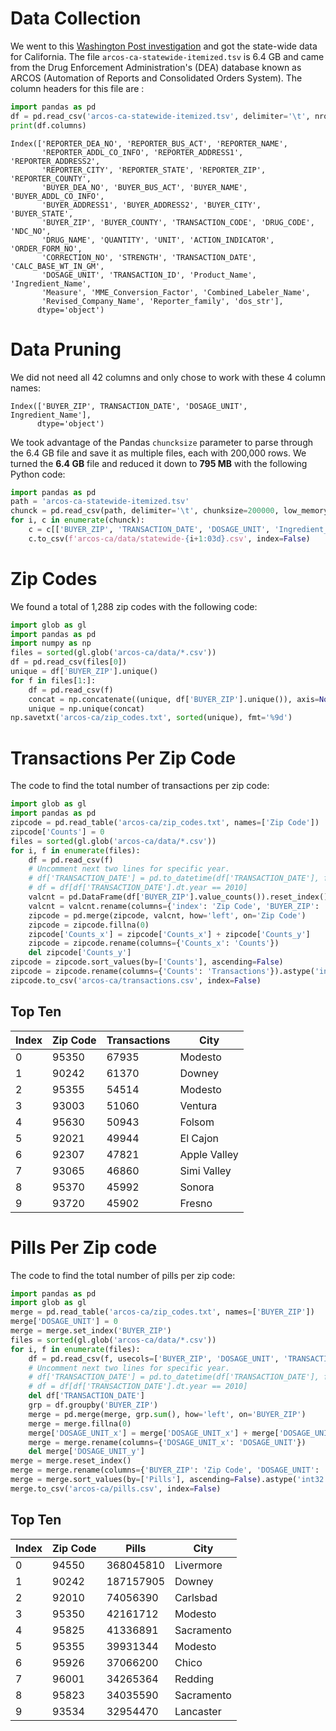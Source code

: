 # Data Collection

We went to this [Washington Post investigation](https://www.washingtonpost.com/graphics/2019/investigations/dea-pain-pill-database/#download-resources) and got the state-wide data for California. The file `arcos-ca-statewide-itemized.tsv` is 6.4 GB and came from the Drug Enforcement Administration's (DEA) database known as ARCOS (Automation of Reports and Consolidated Orders System). The column headers for this file are :

```Python
import pandas as pd
df = pd.read_csv('arcos-ca-statewide-itemized.tsv', delimiter='\t', nrows=10)
print(df.columns)
```

```
Index(['REPORTER_DEA_NO', 'REPORTER_BUS_ACT', 'REPORTER_NAME',
       'REPORTER_ADDL_CO_INFO', 'REPORTER_ADDRESS1', 'REPORTER_ADDRESS2',
       'REPORTER_CITY', 'REPORTER_STATE', 'REPORTER_ZIP', 'REPORTER_COUNTY',
       'BUYER_DEA_NO', 'BUYER_BUS_ACT', 'BUYER_NAME', 'BUYER_ADDL_CO_INFO',
       'BUYER_ADDRESS1', 'BUYER_ADDRESS2', 'BUYER_CITY', 'BUYER_STATE',
       'BUYER_ZIP', 'BUYER_COUNTY', 'TRANSACTION_CODE', 'DRUG_CODE', 'NDC_NO',
       'DRUG_NAME', 'QUANTITY', 'UNIT', 'ACTION_INDICATOR', 'ORDER_FORM_NO',
       'CORRECTION_NO', 'STRENGTH', 'TRANSACTION_DATE', 'CALC_BASE_WT_IN_GM',
       'DOSAGE_UNIT', 'TRANSACTION_ID', 'Product_Name', 'Ingredient_Name',
       'Measure', 'MME_Conversion_Factor', 'Combined_Labeler_Name',
       'Revised_Company_Name', 'Reporter_family', 'dos_str'],
      dtype='object')
```

# Data Pruning

We did not need all 42 columns and only chose to work with these 4 column names:

```
Index(['BUYER_ZIP', TRANSACTION_DATE', 'DOSAGE_UNIT', Ingredient_Name'],
      dtype='object')
```

We took advantage of the Pandas `chuncksize` parameter to parse through the 6.4 GB file and save it as multiple files, each with 200,000 rows. We turned the **6.4 GB** file and reduced it down to **795 MB** with the following Python code:

```Python
import pandas as pd
path = 'arcos-ca-statewide-itemized.tsv'
chunck = pd.read_csv(path, delimiter='\t', chunksize=200000, low_memory=False)
for i, c in enumerate(chunck):
    c = c[['BUYER_ZIP', 'TRANSACTION_DATE', 'DOSAGE_UNIT', 'Ingredient_Name']]
    c.to_csv(f'arcos-ca/data/statewide-{i+1:03d}.csv', index=False)
```

# Zip Codes

We found a total of 1,288 zip codes with the following code:

```Python
import glob as gl
import pandas as pd
import numpy as np
files = sorted(gl.glob('arcos-ca/data/*.csv'))
df = pd.read_csv(files[0])
unique = df['BUYER_ZIP'].unique()
for f in files[1:]:
    df = pd.read_csv(f)
    concat = np.concatenate((unique, df['BUYER_ZIP'].unique()), axis=None)
    unique = np.unique(concat)
np.savetxt('arcos-ca/zip_codes.txt', sorted(unique), fmt='%9d')
```

# Transactions Per Zip Code

The code to find the total number of transactions per zip code:

```Python
import glob as gl
import pandas as pd
zipcode = pd.read_table('arcos-ca/zip_codes.txt', names=['Zip Code'])
zipcode['Counts'] = 0
files = sorted(gl.glob('arcos-ca/data/*.csv'))
for i, f in enumerate(files):
    df = pd.read_csv(f)
    # Uncomment next two lines for specific year.
    # df['TRANSACTION_DATE'] = pd.to_datetime(df['TRANSACTION_DATE'], format='%m%d%Y')
    # df = df[df['TRANSACTION_DATE'].dt.year == 2010]
    valcnt = pd.DataFrame(df['BUYER_ZIP'].value_counts()).reset_index()
    valcnt = valcnt.rename(columns={'index': 'Zip Code', 'BUYER_ZIP': 'Counts'})
    zipcode = pd.merge(zipcode, valcnt, how='left', on='Zip Code')
    zipcode = zipcode.fillna(0)
    zipcode['Counts_x'] = zipcode['Counts_x'] + zipcode['Counts_y']
    zipcode = zipcode.rename(columns={'Counts_x': 'Counts'})
    del zipcode['Counts_y']
zipcode = zipcode.sort_values(by=['Counts'], ascending=False)
zipcode = zipcode.rename(columns={'Counts': 'Transactions'}).astype('int32')
zipcode.to_csv('arcos-ca/transactions.csv', index=False)
````

## Top Ten

Index|Zip Code|Transactions|City
---|---|---|---
0|95350|67935|Modesto
1|90242|61370|Downey
2|95355|54514|Modesto
3|93003|51060|Ventura
4|95630|50943|Folsom
5|92021|49944|El Cajon
6|92307|47821|Apple Valley
7|93065|46860|Simi Valley
8|95370|45992|Sonora
9|93720|45902|Fresno

# Pills Per Zip code

The code to find the total number of pills per zip code:

```Python
import pandas as pd
import glob as gl
merge = pd.read_table('arcos-ca/zip_codes.txt', names=['BUYER_ZIP'])
merge['DOSAGE_UNIT'] = 0
merge = merge.set_index('BUYER_ZIP')
files = sorted(gl.glob('arcos-ca/data/*.csv'))
for i, f in enumerate(files):
    df = pd.read_csv(f, usecols=['BUYER_ZIP', 'DOSAGE_UNIT', 'TRANSACTION_DATE'])
    # Uncomment next two lines for specific year.
    # df['TRANSACTION_DATE'] = pd.to_datetime(df['TRANSACTION_DATE'], format='%m%d%Y')
    # df = df[df['TRANSACTION_DATE'].dt.year == 2010]
    del df['TRANSACTION_DATE']
    grp = df.groupby('BUYER_ZIP')
    merge = pd.merge(merge, grp.sum(), how='left', on='BUYER_ZIP')
    merge = merge.fillna(0)
    merge['DOSAGE_UNIT_x'] = merge['DOSAGE_UNIT_x'] + merge['DOSAGE_UNIT_y']
    merge = merge.rename(columns={'DOSAGE_UNIT_x': 'DOSAGE_UNIT'})
    del merge['DOSAGE_UNIT_y']
merge = merge.reset_index()
merge = merge.rename(columns={'BUYER_ZIP': 'Zip Code', 'DOSAGE_UNIT': 'Pills'})
merge = merge.sort_values(by=['Pills'], ascending=False).astype('int32')
merge.to_csv('arcos-ca/pills.csv', index=False)
```

## Top Ten

Index|Zip Code|Pills|City
---|---|---|---
0|94550|368045810|Livermore
1|90242|187157905|Downey
2|92010|74056390|Carlsbad
3|95350|42161712|Modesto
4|95825|41336891|Sacramento
5|95355|39931344|Modesto
6|95926|37066200|Chico
7|96001|34265364|Redding
8|95823|34035590|Sacramento
9|93534|32954470|Lancaster
